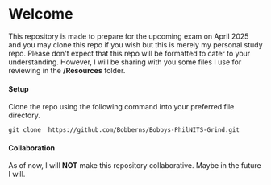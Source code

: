 # Welcome

This repository is made to prepare for the upcoming exam on April 2025 and you may clone this repo if you wish but this is merely my personal study repo. Please don't expect that this repo will be formatted to cater to your understanding. However, I will be sharing with you some files I use for reviewing in the **/Resources** folder.

#### Setup
Clone the repo using the following command into your preferred file directory.
```
git clone  https://github.com/Bobberns/Bobbys-PhilNITS-Grind.git
```

#### Collaboration
As of now, I will **NOT** make this repository collaborative. Maybe in the future I will.